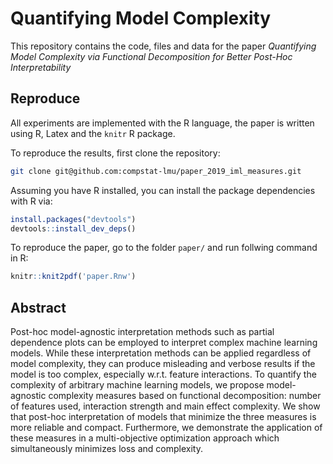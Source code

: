 # Quantifying Model Complexity

This repository contains the code, files and data for the paper *Quantifying Model Complexity via Functional Decomposition for Better Post-Hoc Interpretability* 


## Reproduce

All experiments are implemented with the R language, the paper is written using R, Latex and the `knitr` R package.

To reproduce the results, first clone the repository:

```bash
git clone git@github.com:compstat-lmu/paper_2019_iml_measures.git
```

Assuming you have R installed, you can install the package dependencies with R via:

```r
install.packages("devtools")
devtools::install_dev_deps()
```

To reproduce the paper, go to the folder `paper/` and run follwing command in  R:

```r
knitr::knit2pdf('paper.Rnw')
```

## Abstract
Post-hoc model-agnostic interpretation methods such as partial dependence plots can be employed to interpret complex machine learning models.
While these interpretation methods can be applied regardless of model complexity, they can produce misleading and verbose results if the model is too complex, especially w.r.t. feature interactions.
To quantify the complexity of arbitrary machine learning models, we propose model-agnostic complexity measures based on functional decomposition: number of features used, interaction strength and main effect complexity.
We show that post-hoc interpretation of models that minimize the three measures is more reliable and compact.
Furthermore, we demonstrate the application of these measures in a multi-objective optimization approach which simultaneously minimizes loss and complexity.



